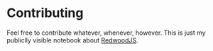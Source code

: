 # Contributing

Feel free to contribute whatever, whenever, however. This is just my publiclly visible notebook about [RedwoodJS](https://redwoodjs.com).
